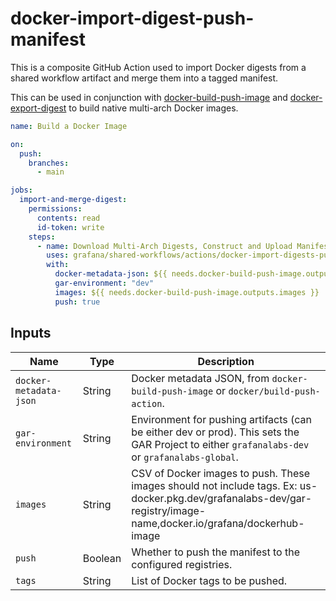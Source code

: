 # docker-import-digest-push-manifest

This is a composite GitHub Action used to import Docker digests from a shared workflow artifact and merge them into a
tagged manifest.

This can be used in conjunction with [docker-build-push-image] and [docker-export-digest] to build
native multi-arch Docker images.

[docker/build-push-action]: https://github.com/docker/build-push-action
[docker-build-push-image]: ../docker-build-push-image/README.md
[docker-export-digest]: ../docker-export-digest/README.md
[docker-import-digests-push-manifests]: /README.md

<!-- x-release-please-start-version -->

```yaml
name: Build a Docker Image

on:
  push:
    branches:
      - main

jobs:
  import-and-merge-digest:
    permissions:
      contents: read
      id-token: write
    steps:
      - name: Download Multi-Arch Digests, Construct and Upload Manifest
        uses: grafana/shared-workflows/actions/docker-import-digests-push-manifests@docker-import-digests-push-manifest/v0.0.0
        with:
          docker-metadata-json: ${{ needs.docker-build-push-image.outputs.metadatajson }}
          gar-environment: "dev"
          images: ${{ needs.docker-build-push-image.outputs.images }}
          push: true
```

<!-- x-release-please-end-version -->

## Inputs

| Name                   | Type    | Description                                                                                                                                                         |
| ---------------------- | ------- | ------------------------------------------------------------------------------------------------------------------------------------------------------------------- |
| `docker-metadata-json` | String  | Docker metadata JSON, from `docker-build-push-image` or `docker/build-push-action`.                                                                                 |
| `gar-environment`      | String  | Environment for pushing artifacts (can be either dev or prod). This sets the GAR Project to either `grafanalabs-dev` or `grafanalabs-global`.                       |
| `images`               | String  | CSV of Docker images to push. These images should not include tags. Ex: us-docker.pkg.dev/grafanalabs-dev/gar-registry/image-name,docker.io/grafana/dockerhub-image |
| `push`                 | Boolean | Whether to push the manifest to the configured registries.                                                                                                          |
| `tags`                 | String  | List of Docker tags to be pushed.                                                                                                                                   |
